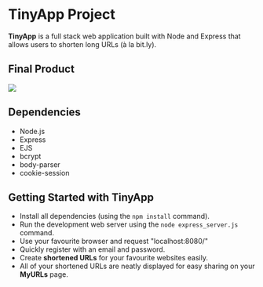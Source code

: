 # TinyApp Project

**TinyApp** is a full stack web application built with Node and Express that allows users to shorten long URLs (à la bit.ly).

## Final Product

![]('TinyApp_giphy1.gif')

## Dependencies

- Node.js
- Express
- EJS
- bcrypt
- body-parser
- cookie-session

## Getting Started with **TinyApp**

- Install all dependencies (using the `npm install` command).
- Run the development web server using the `node express_server.js` command.
- Use your favourite browser and request "localhost:8080/"
- Quickly register with an email and password.
- Create **shortened URLs** for your favourite websites easily.
- All of your shortened URLs are neatly displayed for easy sharing on your **MyURLs** page.